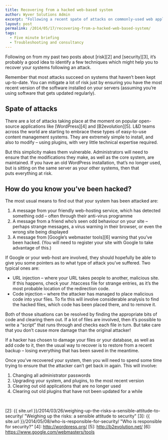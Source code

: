 ```yaml
---
title: Recovering from a hacked web-based system
author: Wyver Solutions Admin
excerpt: "Following a recent spate of attacks on commonly-used web applications, I discuss how to recover from an attack, and how to try to ensure it doesn't happen again."
layout: post
permalink: /2014/05/17/recovering-from-a-hacked-web-based-system/
tags:
  - Five minute briefing
  - Troubleshooting and consultancy
---
```

Following on from my past two posts about [risk][2] and [security][3], it&#8217;s probably a good idea to identify a few techniques which might help you to recover your systems following an attack.

Remember that most attacks succeed on systems that haven&#8217;t been kept up-to-date. You can mitigate a lot of risk just by ensuring you have the most recent version of the software installed on your servers (assuming you&#8217;re using software that gets updated regularly).

## Spate of attacks

There are a lot of attacks taking place at the moment on popular open-source applications like [WordPress][4] and [B2evolution][5]. L&amp;D teams across the world are starting to embrace these types of easy-to-use content management systems. They are extremely simple to install, and also to modify &#8211; using plugins, with very little technical expertise required.

But this simplicity makes them vulnerable. Administrators will need to ensure that the modifications they make, as well as the core system, are maintained. If you have an old WordPress installation, that&#8217;s no longer used, but is sitting on the same server as your other systems, then that puts everything at risk.

## How do you know you&#8217;ve been hacked?

The most usual means to find out that your system has been attacked are:

  1. A message from your friendly web-hosting service, which has detected something odd &#8211; often through their anti-virus programme
  2. A message from a friend who&#8217;s seen odd behaviour on your site &#8211; perhaps strange messages, a virus warning in their browser, or even the wrong site being displayed
  3. A message from [Google&#8217;s webmaster tools][6] warning that you&#8217;ve been hacked. (You will need to register your site with Google to take advantage of this.)

If Google or your web-host are involved, they should hopefully be able to give you some pointers as to what type of attack you&#8217;ve suffered. Two typical ones are:

  * URL injection &#8211; where your URL takes people to another, malicious site. If this happens, check your .htaccess file for strange entries, as it&#8217;s the most probable location of the redirection code.
  * Code injection &#8211; where the attacker has managed to place malicious code into your files. To fix this will involve considerable analysis to find the hacked files, which code has been placed there, and to remove it.

Both of those situations can be resolved by finding the appropriate bits of code and clearing them out. If a lot of files are involved, then it&#8217;s possible to write a &#8220;script&#8221; that runs through and checks each file in turn. But take care that you don&#8217;t cause more damage than the original attacker!

If a hacker has chosen to damage your files or your database, as well as add code to it, then the usual way to recover is to restore from a recent backup &#8211; losing everything that has been saved in the meantime.

Once you&#8217;ve recovered your system, then you will need to spend some time trying to ensure that the attacker can&#8217;t get back in again. This will involve:

  1. Changing all administrator passwords
  2. Upgrading your system, and plugins, to the most recent version
  3. Clearing out old applications that are no longer used
  4. Clearing out old plugins that have not been updated for a while

&nbsp;

[2]: {{ site.url }}/2014/03/26/weighing-up-the-risks-a-sensible-attitude-to-security/ "Weighing up the risks: a sensible attitude to security"
 [3]: {{ site.url }}/2014/05/08/who-is-responsible-for-security/ "Who is responsible for security?"
 [4]: http://wordpress.org/
 [5]: http://b2evolution.net/
 [6]: https://www.google.com/webmasters/tools
